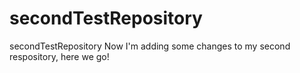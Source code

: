 # secondTestRepository
secondTestRepository Now I'm adding some changes to my second respository, here we go!
